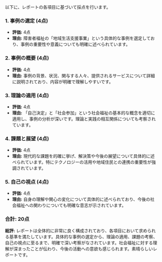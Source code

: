 以下に、レポートの各項目に基づいて採点を行います。

### 1. 事例の選定 (4点)
- **評価:** 4点
- **理由:** 障害者福祉の「地域生活支援事業」という具体的な事例を選定しており、事例の重要性や意義についても明確に述べられています。

### 2. 事例の概要 (4点)
- **評価:** 4点
- **理由:** 事例の背景、状況、関与する人々、提供されるサービスについて詳細に説明されており、内容が明確で理解しやすいです。

### 3. 理論の適用 (4点)
- **評価:** 4点
- **理由:** 「自己決定」と「社会参加」という社会福祉の基本的な概念を適切に適用し、事例の分析が深いです。理論と実践の相互関係についても考察されています。

### 4. 課題と展望 (4点)
- **評価:** 4点
- **理由:** 現代的な課題を的確に挙げ、解決策や今後の展望について具体的に述べられています。特にテクノロジーの活用や地域住民との連携の重要性が強調されています。

### 5. 自己の視点 (4点)
- **評価:** 4点
- **理由:** 自身の理解や関心の変化について具体的に述べられており、今後の社会福祉への関わりについても明確な意志が示されています。

### 合計: 20点

**総評:** レポートは全体的に非常に良く構成されており、各項目において求められる基準を満たしています。具体的な事例の選定から、理論の適用、課題の考察、自己の視点に至るまで、明確で深い考察がなされています。社会福祉に対する理解が深まったことが伝わり、今後の活動への意欲も感じられます。素晴らしいレポートです。